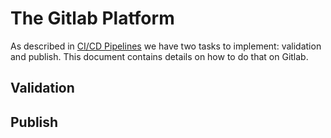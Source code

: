 # The Gitlab Platform

As described in [CI/CD Pipelines](README.md) we have two tasks to implement: validation and publish. This document contains details on how to do that on Gitlab.

## Validation

## Publish
